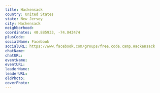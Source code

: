 ```yaml
---
title: Hackensack
country: United States
state: New Jersey
city: Hackensack
neighborhood: 
coordinates: 40.885933, -74.043474
plusCode:
socialName: Facebook
socialURL: https://www.facebook.com/groups/free.code.camp.Hackensack
chatName:
chatURL:
eventName:
eventURL:
leaderName:
leaderURL:
oldPhoto: 
coverPhoto:
---
```

